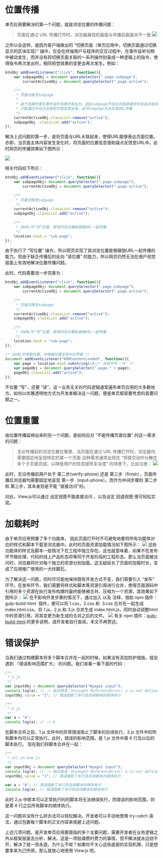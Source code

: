 # 位置传播
单页应用要解决的第一个问题，就是浏览位置的传播问题：

>页面在通过 URL 传播打开时，浏览器展现的画面与传播前画面并不一致
![](https://img-blog.csdnimg.cn/20190508203655469.png?x-oss-process=image/watermark,type_ZmFuZ3poZW5naGVpdGk,shadow_10,text_aHR0cHM6Ly9ibG9nLmNzZG4ubmV0L2Jhb3poYW5nMDA3,size_16,color_FFFFFF,t_70)

之所以会这样，是因为客户端做出的 “切换页面（单页应用中，切换页面通过切换显示的区块实现）” 操作，仅会在终端用户与程序的交互过程中，在事件监听句柄中被动发生，而并没有将切换页面关联的一系列操作封装成一种逻辑上的指令，使得指令再次发出时，相同视觉效果的变更会再次发生。例如：

```js
btnObj.addEventListener("click", function(){
    var subpageObj = document.querySelector(".page.subpage"),
        currentActiveObj = document.querySelector(".page.active");
 
    /**
     * 页面切换至subpage
     * 
     * 由于该操作是在事件监听句柄中发生的，因此subpage不会在页面装载完毕后自动呈现，
     * 只能通过手动点击按钮才能呈现出来。此时subpage无法实现URL传播
     */
    currentActiveObj.classList.remove("active");
    subpageObj .classList.add("active");
});
```

解决上述问题的第一步，是将页面与URL关联起来，使得URL能够表达页面位置。亦即，当页面主体内容发生变化时，将页面的位置信息借助锚点反馈至URL中。此时网页的传播效果如下图所示：

![](https://img-blog.csdnimg.cn/20190508203710955.png?x-oss-process=image/watermark,type_ZmFuZ3poZW5naGVpdGk,shadow_10,text_aHR0cHM6Ly9ibG9nLmNzZG4ubmV0L2Jhb3poYW5nMDA3,size_16,color_FFFFFF,t_70)

相关代码如下所示：

```js
btnObj.addEventListener("click", function(){
    var subpageObj= document.querySelector(".page.subpage"),
        currentActiveObj = document.querySelector(".page.active");
 
    /**
     * 页面切换至subpage
     */
    currentActiveObj.classList.remove("active");
    subpageObj.classList.add("active");
 
    /**
     * 向URL中“写”位置，使得浏览位置能够随URL一起传播
     */
    location.hash = "sub-page";
});
```

由于执行了 “写位置” 操作，所以网页实现了其浏览位置能够跟随URL一起传播的能力。但由于缺乏传播后的反向 “读位置” 的能力，所以网页仍然无法在用户视觉层面上有效地解决位置传播问题。

此时，代码需要进一步完善为：

```js
btnObj.addEventListener("click", function(){
    var subpageObj= document.querySelector(".page.subpage"),
        currentActiveObj = document.querySelector(".page.active");
 
    /**
     * 页面切换至subpage
     */
    currentActiveObj.classList.remove("active");
    subpageObj.classList.add("active");
 
    /**
     * 向URL中“写”位置，使得浏览位置能够随URL一起传播
     */
    location.hash = "sub-page";
});
 
/* 从URL中读取位置，并根据位置呈现对应界面 */
document.addEventListener("DOMContentLoaded", function(){
    var page = location.hash.substring(1);/* 去除字符：'#' */
    var pageObj = document.querySelector(".page." + page);
    pageObj.classList.add("active");
});
```

不仅要 “写”，还要 “读”，这一业务无关的代码逻辑通常遍布单页应用的大多数地方。如何以优雅透明地方式为开发者解决这一问题，便是单页框架要考虑的首要问题之一。

# 位置重置
由位置传播延伸出来的另一个问题，是如何应对 “不能传播页面位置” 的这一需求的问题：
>无论传播前的浏览位置在哪里，当页面在通过 URL 传播打开时，浏览器均需要固定地呈现特定的某一个页面
这种需求通常出现在 “将提交动作分散在多个子页面完成，以降低用户的信息提供复杂度” 的场景下，比如注册：
![](https://img-blog.csdnimg.cn/20190510202607562.png?x-oss-process=image/watermark,type_ZmFuZ3poZW5naGVpdGk,shadow_10,text_aHR0cHM6Ly9ibG9nLmNzZG4ubmV0L2Jhb3poYW5nMDA3,size_16,color_FFFFFF,t_70)

此时，无论传播前用户处于 第二步(verify-phone) 还是 第三步（finish），页面传播后浏览器均需要固定地呈现 第一步（input-phone）。而作为中间步骤的 第二步 和 第三步，其本身则是不能 “直接访问”的。

对此，View.js可以通过 设定视图不能直接访问 ，以及设定 回退视图 便可轻松实现。

# 加载耗时
由于单页应用预置了多个功能体， 因此页面打开时不可避免地要将所有功能体对应的样式和脚本下载至浏览器中。此时的页面资源加载情况如下图所示：
![](https://img-blog.csdnimg.cn/20190511175049809.png?x-oss-process=image/watermark,type_ZmFuZ3poZW5naGVpdGk,shadow_10,text_aHR0cHM6Ly9ibG9nLmNzZG4ubmV0L2Jhb3poYW5nMDA3,size_16,color_FFFFFF,t_70)
这些功能体的样式及脚本一般情况下在工程中独立存在。这也就意味着，如果不在发布环节做处理，代码的线上产品形态将等同于开发阶段的工程形态，那么当页面被访问时，浏览器将针对每个独立的资源分别加载。这无疑延长了页面的加载时长，变成了应用推广使用的一大绊脚石。

为了解决这一问题，同时尽可能地保持既有开发方式不变，我们需要引入 “发布” 环节。在发布环节，我们需要将样式和脚本等资源引用进行合并，使得页面源码中引用的多个资源在执行发布构建时最终能够被合并、压缩为一个资源，其效果如下图所示：
![](https://img-blog.csdnimg.cn/20190514084157339.png?x-oss-process=image/watermark,type_ZmFuZ3poZW5naGVpdGk,shadow_10,text_aHR0cHM6Ly9ibG9nLmNzZG4ubmV0L2Jhb3poYW5nMDA3,size_16,color_FFFFFF,t_70)
在不影响开发步骤的情况下，通过加入 <!-- build:js index.html.js --> 以及 <!-- build:css index.html.css --> 注释，借助 npm 插件：gulp-build-html  插件，便可以将 1.css，2.css 和  3.css 合并在一起生成 index.html.css，将 1.js，2.js 和 3.js 合并生成 index.html.js，同时自动调整html中的资源引用，将其变更为新生成的合并之后的文件。
![](https://img-blog.csdnimg.cn/201905140845120.png?x-oss-process=image/watermark,type_ZmFuZ3poZW5naGVpdGk,shadow_10,text_aHR0cHM6Ly9ibG9nLmNzZG4ubmV0L2Jhb3poYW5nMDA3,size_16,color_FFFFFF,t_70)
有关 npm 插件：[gulp-build-html](https://www.npmjs.com/package/gulp-build-html) 的更多说明，请开发者自行查阅，本文不再赘述。

# 错误保护
当我们通过构建脚本将多个脚本合并在一起的时候，如果没有添加防护措施，就会遇到 『错误影响范围扩大』 的问题。我们来看一看下面的代码：
```js
/**
 * 1.js
 */
var inputObj = document.querySelector("#page1 input");
console.log(a); // -> 抛出错误：Uncaught ReferenceError: a is not defined
inputObj.value = "1"; // 错误阻断了本行及后续脚本的顺序执行
```
```js
/**
 * 2.js
 */
var a = "A";
console.log(a); // -> A
```
在脚本合并之前，1.js 文件中的异常错误阻止了脚本的后续执行，2.js 文件中的所有脚本均可以正常执行。此时，错误的影响范围，是 1.js 文件中第 6 行及以后的脚本执行。
现在我们将脚本合并在一起：
```js
/**
 * all-in-one.js
 */
var inputObj = document.querySelector("#page1 input");
console.log(a); // -> 抛出错误：Uncaught ReferenceError: a is not defined
inputObj.value = "1"; // 错误阻断了本行及后续脚本的顺序执行
 
var a = "A"; // 错误阻断了本行及后续脚本的顺序执行
console.log(a); // 错误阻断了本行及后续脚本的顺序执行
```
此时 2.js 中原本可以正常执行的的脚本将无法继续执行，而错误的影响范围，则是第 6 行之后所有脚本的顺序执行。

这一问题并没有什么好办法可以轻松解决。开发者可以手动地使用 try-catch 语法，通过包裹每个脚本的正文内容来规避上述问题。


上述几项问题，是开发单页应用要面临的多个主要问题，需要开发者在业务逻辑之外从框架层面去分析、解决。这是一项枯燥费时费力的事情，但不解决就永远绕不开，解决了就一劳永逸，为什么不呢？如果你不关心这些底层的实现机理，只是想要拿来为己所用，那么就放心地使用 View.js 吧。